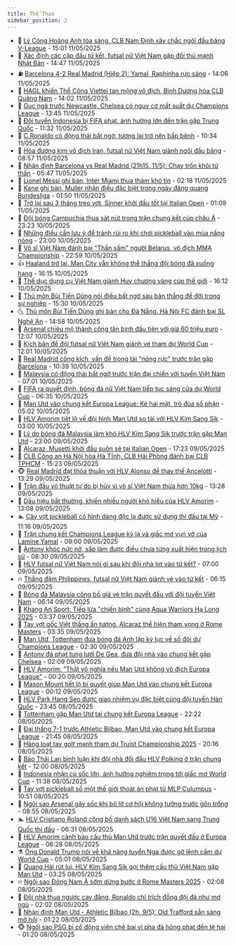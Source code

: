 ```yaml
---
title: Thể Thao
sidebar_position: 2
---
```


<!-- dantri-the-thao:START -->
- 🎡 [Lý Công Hoàng Anh tỏa sáng, CLB Nam Định xây chắc ngôi đầu bảng V-League](https://dantri.com.vn/the-thao/ly-cong-hoang-anh-toa-sang-clb-nam-dinh-xay-chac-ngoi-dau-bang-v-league-20250511214428674.htm) - 15:01 11/05/2025
- 💯 [Xác định các cặp đấu tứ kết, futsal nữ Việt Nam gặp đối thủ mạnh Nhật Bản](https://dantri.com.vn/the-thao/xac-dinh-cac-cap-dau-tu-ket-futsal-nu-viet-nam-gap-doi-thu-manh-nhat-ban-20250511214142036.htm) - 14:47 11/05/2025
- ⛽️ [Barcelona 4-2 Real Madrid &lpar;Hiệp 2&rpar;: Yamal, Raphinha rực sáng](https://dantri.com.vn/the-thao/barcelona-4-2-real-madrid-hiep-2-yamal-raphinha-ruc-sang-20250511210634185.htm) - 14:06 11/05/2025
- 💃 [HAGL khiến Thể Công Viettel tan mộng vô địch, Bình Dương hòa CLB Quảng Nam](https://dantri.com.vn/the-thao/hagl-khien-the-cong-viettel-tan-mong-vo-dich-binh-duong-hoa-clb-quang-nam-20250511210011833.htm) - 14:02 11/05/2025
- 🌈 [Gục ngã trước Newcastle, Chelsea có nguy cơ mất suất dự Champions League](https://dantri.com.vn/the-thao/guc-nga-truoc-newcastle-chelsea-co-nguy-co-mat-suat-du-champions-league-20250511204457548.htm) - 13:45 11/05/2025
- 🦅 [Đội tuyển Indonesia bị FIFA phạt, ảnh hưởng lớn đến trận gặp Trung Quốc](https://dantri.com.vn/the-thao/doi-tuyen-indonesia-bi-fifa-phat-anh-huong-lon-den-tran-gap-trung-quoc-20250511154548473.htm) - 11:32 11/05/2025
- 🌝 [C.Ronaldo có động thái bất ngờ, tương lai trở nên bấp bênh](https://dantri.com.vn/the-thao/cronaldo-co-dong-thai-bat-ngo-tuong-lai-tro-nen-bap-benh-20250511173432201.htm) - 10:34 11/05/2025
- 🚀 [Hòa đương kim vô địch Iran, futsal nữ Việt Nam giành ngôi đầu bảng](https://dantri.com.vn/the-thao/hoa-duong-kim-vo-dich-iran-futsal-nu-viet-nam-gianh-ngoi-dau-bang-20250511155655197.htm) - 08:57 11/05/2025
- 🎉 [Nhận định Barcelona vs Real Madrid &lpar;21h15, 11/5&rpar;: Chạy trốn khỏi tử thần](https://dantri.com.vn/the-thao/nhan-dinh-barcelona-vs-real-madrid-21h15-115-chay-tron-khoi-tu-than-20250511123415286.htm) - 05:47 11/05/2025
- 📝 [Lionel Messi ghi bàn, Inter Miami thua thảm khó tin](https://dantri.com.vn/the-thao/lionel-messi-ghi-ban-inter-miami-thua-tham-kho-tin-20250511091805621.htm) - 02:18 11/05/2025
- 🦄 [Kane ghi bàn, Muller nhận điều đặc biệt trong ngày đăng quang Bundesliga](https://dantri.com.vn/the-thao/kane-ghi-ban-muller-nhan-dieu-dac-biet-trong-ngay-dang-quang-bundesliga-20250511075026380.htm) - 01:50 11/05/2025
- 🎉 [Trở lại sau 3 tháng treo vợt, Sinner khởi đầu tốt tại Italian Open](https://dantri.com.vn/the-thao/tro-lai-sau-3-thang-treo-vot-sinner-khoi-dau-tot-tai-italian-open-20250511080930446.htm) - 01:09 11/05/2025
- 💼 [Đội bóng Campuchia thua sát nút trong trận chung kết cúp châu Á](https://dantri.com.vn/the-thao/doi-bong-campuchia-thua-sat-nut-trong-tran-chung-ket-cup-chau-a-20250510233231925.htm) - 23:23 10/05/2025
- 🤡 [Những điều cần lưu ý để tránh rủi ro khi chơi pickleball vào mùa nắng nóng](https://dantri.com.vn/the-thao/nhung-dieu-can-luu-y-de-tranh-rui-ro-khi-choi-pickleball-vao-mua-nang-nong-20250510171049581.htm) - 23:00 10/05/2025
- 🦆 [Võ sĩ Việt Nam đánh bại &quot;Thần sấm&quot; người Belarus, vô địch MMA Championship](https://dantri.com.vn/the-thao/vo-si-viet-nam-danh-bai-than-sam-nguoi-belarus-vo-dich-mma-championship-20250511023355058.htm) - 22:59 10/05/2025
- 👍 [Haaland trở lại, Man City vẫn không thể thắng đội bóng đã xuống hạng](https://dantri.com.vn/the-thao/haaland-tro-lai-man-city-van-khong-the-thang-doi-bong-da-xuong-hang-20250510231251934.htm) - 16:15 10/05/2025
- 💼 [Thể dục dụng cụ Việt Nam giành Huy chương vàng cúp thế giới](https://dantri.com.vn/the-thao/the-duc-dung-cu-viet-nam-gianh-huy-chuong-vang-cup-the-gioi-20250510230334947.htm) - 16:12 10/05/2025
- 🦒 [Thủ môn Bùi Tiến Dũng nói điều bất ngờ sau bàn thắng để đời trong sự nghiệp](https://dantri.com.vn/the-thao/thu-mon-bui-tien-dung-noi-dieu-bat-ngo-sau-ban-thang-de-doi-trong-su-nghiep-20250510222437986.htm) - 15:30 10/05/2025
- 🌜 [Thủ môn Bùi Tiến Dũng ghi bàn cho Đà Nẵng, Hà Nội FC đánh bại SL Nghệ An](https://dantri.com.vn/the-thao/thu-mon-bui-tien-dung-ghi-ban-cho-da-nang-ha-noi-fc-danh-bai-sl-nghe-an-20250510214844564.htm) - 14:58 10/05/2025
- 🦆 [Arsenal chiêu mộ thành công tân binh đầu tiên với giá 60 triệu euro](https://dantri.com.vn/the-thao/arsenal-chieu-mo-thanh-cong-tan-binh-dau-tien-voi-gia-60-trieu-euro-20250510190700881.htm) - 12:07 10/05/2025
- 💪 [Kịch bản để đội futsal nữ Việt Nam giành vé tham dự World Cup](https://dantri.com.vn/the-thao/kich-ban-de-doi-futsal-nu-viet-nam-gianh-ve-tham-du-world-cup-20250510184902581.htm) - 12:01 10/05/2025
- 🧠 [Real Madrid công kích, vấn đề trọng tài &quot;nóng rực&quot; trước trận gặp Barcelona](https://dantri.com.vn/the-thao/real-madrid-cong-kich-van-de-trong-tai-nong-ruc-truoc-tran-gap-barcelona-20250510143903165.htm) - 10:39 10/05/2025
- 🦄 [Malaysia có động thái bất ngờ trước trận đại chiến với tuyển Việt Nam](https://dantri.com.vn/the-thao/malaysia-co-dong-thai-bat-ngo-truoc-tran-dai-chien-voi-tuyen-viet-nam-20250510135102334.htm) - 07:01 10/05/2025
- 🥸 [FIFA ra quyết định, bóng đá nữ Việt Nam tiếp tục sáng cửa dự World Cup](https://dantri.com.vn/the-thao/fifa-ra-quyet-dinh-bong-da-nu-viet-nam-tiep-tuc-sang-cua-du-world-cup-20250510114625584.htm) - 06:35 10/05/2025
- 🤠 [Man Utd vào chung kết Europa League: Kẻ hai mặt, trò đùa số phận](https://dantri.com.vn/the-thao/man-utd-vao-chung-ket-europa-league-ke-hai-mat-tro-dua-so-phan-20250509231412190.htm) - 05:02 10/05/2025
- 👺 [HLV Amorim tiết lộ về đội hình Man Utd so tài với HLV Kim Sang Sik](https://dantri.com.vn/the-thao/hlv-amorim-tiet-lo-ve-doi-hinh-man-utd-so-tai-voi-hlv-kim-sang-sik-20250510081305028.htm) - 03:00 10/05/2025
- 📝 [Lý do bóng đá Malaysia làm khó HLV Kim Sang Sik trước trận gặp Man Utd](https://dantri.com.vn/the-thao/ly-do-bong-da-malaysia-lam-kho-hlv-kim-sang-sik-truoc-tran-gap-man-utd-20250509190252197.htm) - 23:00 09/05/2025
- 🦆 [Alcaraz, Musetti khởi đầu suôn sẻ tại Italian Open](https://dantri.com.vn/the-thao/alcaraz-musetti-khoi-dau-suon-se-tai-italian-open-20250509232336437.htm) - 17:23 09/05/2025
- 🥳 [CLB Công an Hà Nội hòa Hà Tĩnh, CLB Hải Phòng đánh bại CLB TPHCM](https://dantri.com.vn/the-thao/clb-cong-an-ha-noi-hoa-ha-tinh-clb-hai-phong-danh-bai-clb-tphcm-20250509220449009.htm) - 15:23 09/05/2025
- 🐵 [Real Madrid đạt thỏa thuận với HLV Alonso để thay thế Ancelotti](https://dantri.com.vn/the-thao/real-madrid-dat-thoa-thuan-voi-hlv-alonso-de-thay-the-ancelotti-20250509202939305.htm) - 13:29 09/05/2025
- 🤩 [Trận đấu võ thuật tự do bị hủy vì võ sĩ Việt Nam thừa hơn 10kg](https://dantri.com.vn/the-thao/tran-dau-vo-thuat-tu-do-bi-huy-vi-vo-si-viet-nam-thua-hon-10kg-20250509224026890.htm) - 13:28 09/05/2025
- 🤠 [Dấu hiệu bất thường, khiến nhiều người khó hiểu của HLV Amorim](https://dantri.com.vn/the-thao/dau-hieu-bat-thuong-khien-nhieu-nguoi-kho-hieu-cua-hlv-amorim-20250509195619577.htm) - 13:08 09/05/2025
- 🏊 [Cây vợt pickleball có hình dáng độc lạ được sử dụng thi đấu tại Mỹ](https://dantri.com.vn/the-thao/cay-vot-pickleball-co-hinh-dang-doc-la-duoc-su-dung-thi-dau-tai-my-20250509154747537.htm) - 11:16 09/05/2025
- 🗽 [Trận chung kết Champions League kỳ lạ và giấc mơ vụn vỡ của Lamine Yamal](https://dantri.com.vn/the-thao/tran-chung-ket-champions-league-ky-la-va-giac-mo-vun-vo-cua-lamine-yamal-20250508181244348.htm) - 09:00 09/05/2025
- 🚀 [Antony khóc nức nở, sắp làm được điều chưa từng xuất hiện trong lịch sử](https://dantri.com.vn/the-thao/antony-khoc-nuc-no-sap-lam-duoc-dieu-chua-tung-xuat-hien-trong-lich-su-20250509135648191.htm) - 08:30 09/05/2025
- 🎉 [HLV futsal nữ Việt Nam nói gì sau khi đội nhà lọt vào tứ kết?](https://dantri.com.vn/the-thao/hlv-futsal-nu-viet-nam-noi-gi-sau-khi-doi-nha-lot-vao-tu-ket-20250509134732750.htm) - 07:00 09/05/2025
- 🔥 [Thắng đậm Philippines, futsal nữ Việt Nam giành vé vào tứ kết](https://dantri.com.vn/the-thao/thang-dam-philippines-futsal-nu-viet-nam-gianh-ve-vao-tu-ket-20250509094324759.htm) - 06:15 09/05/2025
- 🎉 [Bóng đá Malaysia công bố giá vé trận quyết đấu với đội tuyển Việt Nam](https://dantri.com.vn/the-thao/bong-da-malaysia-cong-bo-gia-ve-tran-quyet-dau-voi-doi-tuyen-viet-nam-20250509121957826.htm) - 06:14 09/05/2025
- 🎡 [Khang An Sport: Tiếp lửa &quot;chiến binh&quot; cùng Aqua Warriors Hạ Long 2025](https://dantri.com.vn/the-thao/khang-an-sport-tiep-lua-chien-binh-cung-aqua-warriors-ha-long-2025-20250509102749584.htm) - 03:37 09/05/2025
- 🐻 [Tay vợt gốc Việt thắng ấn tượng, Alcaraz thể hiện tham vọng ở Rome Masters](https://dantri.com.vn/the-thao/tay-vot-goc-viet-thang-an-tuong-alcaraz-the-hien-tham-vong-o-rome-masters-20250509102830706.htm) - 03:35 09/05/2025
- 🌊 [Man Utd, Tottenham đưa bóng đá Anh lập kỷ lục về số đội dự Champions League](https://dantri.com.vn/the-thao/man-utd-tottenham-dua-bong-da-anh-lap-ky-luc-ve-so-doi-du-champions-league-20250509085430935.htm) - 02:30 09/05/2025
- 💃 [Antony đá phạt tung lưới De Gea, đưa đội nhà vào chung kết gặp Chelsea](https://dantri.com.vn/the-thao/antony-da-phat-tung-luoi-de-gea-dua-doi-nha-vao-chung-ket-gap-chelsea-20250509084307300.htm) - 02:09 09/05/2025
- 🤔 [HLV Amorim: &quot;Thật vô nghĩa nếu Man Utd không vô địch Europa League&quot;](https://dantri.com.vn/the-thao/hlv-amorim-that-vo-nghia-neu-man-utd-khong-vo-dich-europa-league-20250509071044218.htm) - 00:20 09/05/2025
- 🤭 [Mason Mount tiết lộ bí quyết giúp Man Utd vào chung kết Europa League](https://dantri.com.vn/the-thao/mason-mount-tiet-lo-bi-quyet-giup-man-utd-vao-chung-ket-europa-league-20250509070312131.htm) - 00:12 09/05/2025
- 👹 [HLV Park Hang Seo được giao nhiệm vụ đặc biệt cùng đội tuyển Hàn Quốc](https://dantri.com.vn/the-thao/hlv-park-hang-seo-duoc-giao-nhiem-vu-dac-biet-cung-doi-tuyen-han-quoc-20250509000721632.htm) - 23:45 08/05/2025
- 🗽 [Tottenham gặp Man Utd tại chung kết Europa League](https://dantri.com.vn/the-thao/tottenham-gap-man-utd-tai-chung-ket-europa-league-20250509052004032.htm) - 22:22 08/05/2025
- 🥳 [Đại thắng 7-1 trước Athletic Bilbao, Man Utd vào chung kết Europa League](https://dantri.com.vn/the-thao/dai-thang-7-1-truoc-athletic-bilbao-man-utd-vao-chung-ket-europa-league-20250509044515806.htm) - 21:45 08/05/2025
- 💃 [Hàng loạt tay golf mạnh tham dự Truist Championship 2025](https://dantri.com.vn/the-thao/hang-loat-tay-golf-manh-tham-du-truist-championship-2025-20250508173037101.htm) - 20:16 08/05/2025
- 🧰 [Báo Thái Lan bình luận khi đội nhà đối đầu HLV Polking ở trận chung kết](https://dantri.com.vn/the-thao/bao-thai-lan-binh-luan-khi-doi-nha-doi-dau-hlv-polking-o-tran-chung-ket-20250508122742093.htm) - 12:00 08/05/2025
- 💪 [Indonesia nhận cú sốc lớn, ảnh hưởng nghiêm trọng tới giấc mơ World Cup](https://dantri.com.vn/the-thao/indonesia-nhan-cu-soc-lon-anh-huong-nghiem-trong-toi-giac-mo-world-cup-20250508182533285.htm) - 11:38 08/05/2025
- 🚀 [Tay vợt pickleball số một thế giới thoát án phạt từ MLP Culumpus](https://dantri.com.vn/the-thao/tay-vot-pickleball-so-mot-the-gioi-thoat-an-phat-tu-mlp-culumpus-20250508160301480.htm) - 10:51 08/05/2025
- 🤠 [Ngôi sao Arsenal gây sốc khi bỏ lỡ cơ hội không tưởng trước gôn trống](https://dantri.com.vn/the-thao/ngoi-sao-arsenal-gay-soc-khi-bo-lo-co-hoi-khong-tuong-truoc-gon-trong-20250508155439094.htm) - 08:55 08/05/2025
- 🏊 [HLV Cristiano Roland công bố danh sách U16 Việt Nam sang Trung Quốc thi đấu](https://dantri.com.vn/the-thao/hlv-cristiano-roland-cong-bo-danh-sach-u16-viet-nam-sang-trung-quoc-thi-dau-20250508130304814.htm) - 06:31 08/05/2025
- 🦄 [HLV Amorim cảnh báo cầu thủ Man Utd trước trận quyết đấu ở Europa League](https://dantri.com.vn/the-thao/hlv-amorim-canh-bao-cau-thu-man-utd-truoc-tran-quyet-dau-o-europa-league-20250508112357311.htm) - 06:28 08/05/2025
- ⚗️ [Ông Donald Trump nói về khả năng tuyển Nga được gỡ lệnh cấm dự World Cup](https://dantri.com.vn/the-thao/ong-donald-trump-noi-ve-kha-nang-tuyen-nga-duoc-go-lenh-cam-du-world-cup-20250508115401408.htm) - 05:01 08/05/2025
- 🥷 [Quang Hải rút lui, HLV Kim Sang Sik gọi thêm cầu thủ Việt Nam gặp Man Utd](https://dantri.com.vn/the-thao/quang-hai-rut-lui-hlv-kim-sang-sik-goi-them-cau-thu-viet-nam-gap-man-utd-20250508102459752.htm) - 03:25 08/05/2025
- 🔥 [Ngôi sao Đông Nam Á sớm dừng bước ở Rome Masters 2025](https://dantri.com.vn/the-thao/ngoi-sao-dong-nam-a-som-dung-buoc-o-rome-masters-2025-20250508090641557.htm) - 02:08 08/05/2025
- 🦅 [Đội nhà thua ngược cay đắng, Ronaldo chỉ trích đồng đội đá như mơ ngủ](https://dantri.com.vn/the-thao/doi-nha-thua-nguoc-cay-dang-ronaldo-chi-trich-dong-doi-da-nhu-mo-ngu-20250508084854771.htm) - 02:02 08/05/2025
- 🌝 [Nhận định Man Utd - Athletic Bilbao &lpar;2h, 9/5&rpar;: Old Trafford sẵn sàng mở hội](https://dantri.com.vn/the-thao/nhan-dinh-man-utd-athletic-bilbao-2h-95-old-trafford-san-sang-mo-hoi-20250508053907766.htm) - 01:22 08/05/2025
- 🐵 [Ngôi sao PSG bị cổ động viên chê bai vì pha đá hỏng phạt đền tệ hại](https://dantri.com.vn/the-thao/ngoi-sao-psg-bi-co-dong-vien-che-bai-vi-pha-da-hong-phat-den-te-hai-20250508072749650.htm) - 01:20 08/05/2025<!-- dantri-the-thao:END -->
